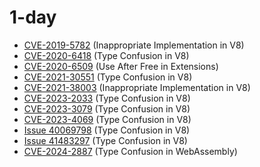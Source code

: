 # 1-day

- [CVE-2019-5782](./CVE-2019-5782) (Inappropriate Implementation in V8)
- [CVE-2020-6418](./CVE-2020-6418) (Type Confusion in V8)
- [CVE-2020-6509](./CVE-2020-6509) (Use After Free in Extensions)
- [CVE-2021-30551](./CVE-2021-30551) (Type Confusion in V8)
- [CVE-2021-38003](./CVE-2021-38003) (Inappropriate Implementation in V8)
- [CVE-2023-2033](./CVE-2023-2033) (Type Confusion in V8)
- [CVE-2023-3079](./CVE-2023-3079) (Type Confusion in V8)
- [CVE-2023-4069](./CVE-2023-4069) (Type Confusion in V8)
- [Issue 40069798](./Issue%2040069798) (Type Confusion in V8)
- [Issue 41483297](./Issue%2041483297) (Type Confusion in V8)
- [CVE-2024-2887](./CVE-2024-2887) (Type Confusion in WebAssembly)
